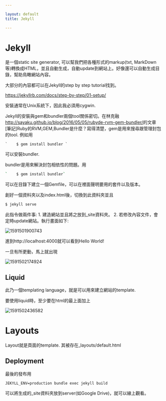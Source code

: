 ```yaml
---

layout: default
title: Jekyll

---
```


# Jekyll

是一個static site generator, 可以幫我們把各種形式的markup(txt, MarkDown等)轉換成HTML，並且自動生成，自動update到網站上。好像還可以自動生成目錄，幫助鳥瞰網站內容。

大部分的內容都可以在Jekyll的step by step tutorial找到。

<https://jekyllrb.com/docs/step-by-step/01-setup/>



安裝通常在Unix系統下，因此我必須用cygwin.

Jekyll的安裝與gem和bundler兩個tool關係密切。在林克融<http://sayaku.github.io/blog/2016/05/05/rubyde-rvm-gem-bundler/>的文章[筆記]Ruby的RVM,GEM,Bundler是什麼？寫得清楚，gem是用來搜尋跟管理封包的tool. 例如用

```
`    $ gem install bundler `
```

可以安裝bundler.

bundler是用來解決封包相依性的問題。用

```bash
`    $ gem install bundler`
```

可以在目錄下建立一個Gemfile，可以在裡面聲明要用的套件以及版本。

創好一個資料夾以及index.html後，切換到此資料夾並且

```bash
$ jekyll serve
```

此指令做兩件事: 1. 建造網站並且將之放到_site資料夾。 2. 若修改內容文件，會定時update網站。執行畫面如下:

![1591501900743](C:\Users\user\AppData\Roaming\Typora\typora-user-images\1591501900743.png)

進到http://localhost:4000就可以看到Hello World!

一旦有所更動，馬上就出現

![1591502174924](C:\Users\user\AppData\Roaming\Typora\typora-user-images\1591502174924.png)

## Liquid

此乃一個templating language，就是可以用來建立網站的template.

要使用liquid時，至少要在html的最上面加上

![1591502436582](C:\Users\user\AppData\Roaming\Typora\typora-user-images\1591502436582.png) 

# Layouts

Layout就是頁面的template. 其被存在\_layouts/default.html

## Deployment

最後的發布用

```
JEKYLL_ENV=production bundle exec jekyll build
```

可以將生成的_site資料夾放到server(如Google Drive)，就可以線上觀看。